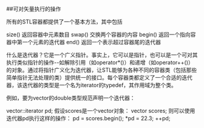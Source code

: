 ##可对矢量执行的操作

所有的STL容器都提供了一个基本方法，其中包括

size()        返回容器中元素数目
swap()        交换两个容器的内容
begin()       返回一个指向容器中第一个元素的迭代器
end()         返回一个表示超过容器尾的迭代器

什么是迭代器？它是一个广义指针。事实上，它可以是指针，也可以是一个可对其执行类似指针的操作--如解除引用（如operator*()）和递增（如operator++()）的对象。通过将指针广义化为迭代器，让STL能够为各种不同的容器类（包括那些简单指针无法处理的类）提供统一的接口。每个容器类都定义了一个合适的迭代器，该迭代器的类型是一个名为iterator的typedef，其作用域为整个类。

例如，要为vector的double类型规范声明一个迭代器：

vector<double>::iterator pd;
假设scores是一个vector<double>对象：
vector<double> scores;
则可以使用迭代器pd执行这样的操作：
pd = scores.begin();
*pd = 22.3;
++pd;